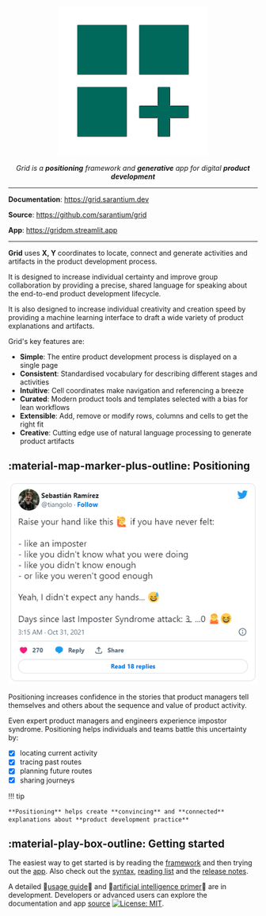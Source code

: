 <p align="center">
  <a><img src="assets\icon-teal-300px.png" alt="Grid"></a>
</p>
<p align="center">
    <em>Grid is a <b>positioning</b> framework and <b>generative</b> app for digital  <b>product development</b></em>
</p>

---

**Documentation**: <a href="https://grid.sarantium.dev" target="_blank">https://grid.sarantium.dev</a>

**Source**: <a href="https://github.com/sarantium/grid" target="_blank">https://github.com/sarantium/grid</a>

**App**: <a href="https://gridpm.streamlit.app" target="_blank">https://gridpm.streamlit.app</a>

---

**Grid** uses **X, Y** coordinates to locate, connect and generate activities and artifacts in the product development process.

It is designed to increase individual certainty and improve group collaboration by providing a precise, shared language for speaking about the end-to-end product development lifecycle.

It is also designed to increase individual creativity and creation speed by providing a machine learning interface to draft a wide variety of product explanations and artifacts.

Grid's key features are:

- **Simple**: The entire product development process is displayed on a single page
- **Consistent**: Standardised vocabulary for describing different stages and activities
- **Intuitive**: Cell coordinates make navigation and referencing a breeze
- **Curated**: Modern product tools and templates selected with a bias for lean workflows
- **Extensible**: Add, remove or modify rows, columns and cells to get the right fit
- **Creative**: Cutting edge use of natural language processing to generate product artifacts

## :material-map-marker-plus-outline: Positioning

<p style="text-align: center"><img src="./assets/impostor.png"></p>

Positioning increases confidence in the stories that product managers tell themselves and others about the sequence and value of product activity.

Even expert product managers and engineers experience impostor syndrome. Positioning helps individuals and teams battle this uncertainty by:

- [x] locating current activity
- [x] tracing past routes
- [x] planning future routes
- [x] sharing journeys

!!! tip

    **Positioning** helps create **convincing** and **connected** explanations about **product development practice**

## :material-play-box-outline: Getting started

The easiest way to get started is by reading the [framework](table.md) and then trying out the [app](https://gridpm.streamlit.app). Also check out the [syntax](syntax.md), [reading list](reading-list.md) and the [release notes](release-notes.md).

A detailed 🚧[usage guide](usage.md)🚧 and 🚧[artificial intelligence primer](artificial_intelligence.md)🚧 are in development. Developers or advanced users can explore the documentation and app [source](https://github.com/sarantium/grid) [![License: MIT](https://img.shields.io/badge/License-MIT-yellow.svg)](./license.md).
